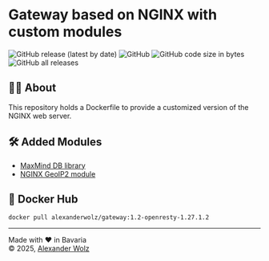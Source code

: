 # Gateway based on NGINX with custom modules

![GitHub release (latest by date)](https://img.shields.io/github/v/release/alexanderwolz/gateway)
![GitHub](https://img.shields.io/github/license/alexanderwolz/gateway)
![GitHub code size in bytes](https://img.shields.io/github/languages/code-size/alexanderwolz/gateway)
![GitHub all releases](https://img.shields.io/github/downloads/alexanderwolz/gateway/total?color=informational)

## 🧑‍💻 About

This repository holds a Dockerfile to provide a customized version of the NGINX web server.

## 🛠️ Added Modules

- [MaxMind DB library](https://github.com/maxmind/libmaxminddb)
- [NGINX GeoIP2 module](https://github.com/leev/ngx_http_geoip2_module)


## 🐳 Docker Hub
```docker pull alexanderwolz/gateway:1.2-openresty-1.27.1.2```


- - -

Made with ❤️ in Bavaria
<br>
© 2025, <a href="https://www.alexanderwolz.de"> Alexander Wolz
